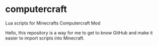 # computercraft
Lua scripts for Minecrafts Computercraft Mod

Hello,
this repository is a way for me to get to know GitHub and make it easier to import scripts into Minecraft.
